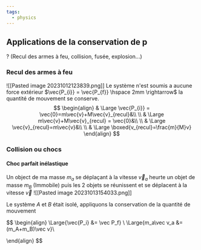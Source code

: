```yaml
---
tags:
  - physics
---
```


## Applications de la conservation de p
?
(Recul des armes à feu, collision, fusée, explosion...)

### Recul des armes à feu
![[Pasted image 20231012123839.png]]
Le système n'est soumis a aucune force extérieur $\vec{P_{i}} = \vec{P_{f}} \hspace 2mm \rightarrow$ la quantité de mouvement se conserve. $$
\begin{align}
& \Large \vec{P_{i}} = \vec{0}=m\vec{v}+M\vec{v}_{recul}&\\
\\
& \Large m\vec{v}+M\vec{v}_{recul} = \vec{0}&\\
\\
& \Large \vec{v}_{recul}=m\vec{v}&\\
\\
& \Large \boxed{v_{recul}=\frac{m}{M}v}
\end{align}
$$
### Collision ou chocs
#### Choc parfait inélastique

Un object de ma masse $m_a$ se déplaçant à la vitesse $\vec v_a$ heurte un objet de masse $m_B$ (Immobile) puis les 2 objets se réunissent et se déplacent à la vitesse $\vec v$ 
![[Pasted image 20231013154033.png]]

Le système $A$ et $B$ était isolé, appliquons la conservation de la quantité de mouvement

$$
\begin{align}
 \Large{\vec{P_i} &= \vec P_f} \\
 \Large{m_a\vec v_a &=(m_A+m_B)\vec v}\\

\end{align}
$$